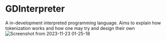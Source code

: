 # GDInterpreter
A in-development interpreted programming language. Aims to explain how tokenization works and how one may try and design their own
![Screenshot from 2023-11-23 01-25-18](https://github.com/Quantiset/GDInterpreter/assets/63879839/814a428f-aa54-4784-901f-5ca7a89b3460)
